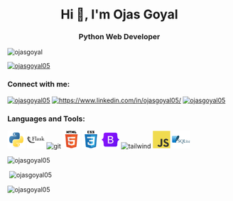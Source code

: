 <h1 align="center">Hi 👋, I'm Ojas Goyal</h1>
<h3 align="center">Python Web Developer</h3>

<p align="left"> <img src="https://komarev.com/ghpvc/?username=ojasgoyal&label=Profile%20views&color=0e75b6&style=flat" alt="ojasgoyal" /> </p>

<p align="left"> <a href="https://twitter.com/ojasgoyal05" target="blank"><img src="https://img.shields.io/twitter/follow/ojasgoyal05?logo=twitter&style=for-the-badge" alt="ojasgoyal05" /></a> </p>

<h3 align="left">Connect with me:</h3>
<p align="left">
<a href="https://twitter.com/ojasgoyal05" target="blank"><img align="center" src="https://raw.githubusercontent.com/rahuldkjain/github-profile-readme-generator/master/src/images/icons/Social/twitter.svg" alt="ojasgoyal05" height="30" width="40" /></a>
<a href="https://linkedin.com/in/https://www.linkedin.com/in/ojasgoyal05/" target="blank"><img align="center" src="https://raw.githubusercontent.com/rahuldkjain/github-profile-readme-generator/master/src/images/icons/Social/linked-in-alt.svg" alt="https://www.linkedin.com/in/ojasgoyal05/" height="30" width="40" /></a>
<a href="https://instagram.com/ojasgoyal05" target="blank"><img align="center" src="https://raw.githubusercontent.com/rahuldkjain/github-profile-readme-generator/master/src/images/icons/Social/instagram.svg" alt="ojasgoyal05" height="30" width="40" /></a>
</p>

<h3 align="left">Languages and Tools:</h3>
<p align="left">
<img src="https://raw.githubusercontent.com/devicons/devicon/master/icons/python/python-original.svg" alt="python" width="40" height="40"/> 
<img src="https://raw.githubusercontent.com/devicons/devicon/master/icons/flask/flask-original-wordmark.svg" alt="express" width="40" height="40"/> 
<img src="https://www.vectorlogo.zone/logos/git-scm/git-scm-icon.svg" alt="git" width="40" height="40"/>
<img src="https://raw.githubusercontent.com/devicons/devicon/master/icons/html5/html5-original-wordmark.svg" alt="html5" width="40" height="40"/>
<img src="https://raw.githubusercontent.com/devicons/devicon/master/icons/css3/css3-original-wordmark.svg" alt="css3" width="40" height="40"/> 
<img src="https://raw.githubusercontent.com/devicons/devicon/master/icons/bootstrap/bootstrap-original.svg" alt="css3" width="40" height="40"/> 
<img src="https://www.vectorlogo.zone/logos/tailwindcss/tailwindcss-icon.svg" alt="tailwind" width="40" height="40"/>
<img src="https://raw.githubusercontent.com/devicons/devicon/master/icons/javascript/javascript-original.svg" alt="javascript" width="40" height="40"/>
<img src="https://raw.githubusercontent.com/devicons/devicon/master/icons/sqlite/sqlite-original-wordmark.svg" alt="mongodb" width="40" height="40"/>
</p>

<p><img align="center" src="https://github-readme-stats.vercel.app/api/top-langs?username=ojasgoyal&show_icons=true&locale=en&layout=compact" alt="ojasgoyal05" /></p>

<p>&nbsp;<img align="center" src="https://github-readme-stats.vercel.app/api?username=ojasgoyal&show_icons=true&locale=en" alt="ojasgoyal05" /></p>

<p><img align="center" src="https://github-readme-streak-stats.herokuapp.com/?user=ojasgoyal&" alt="ojasgoyal05" /></p>